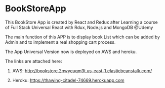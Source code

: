 # BookStoreApp
This BookStore App is created by React and Redux after Learning a course of Full Stack Universal React with Rdux, Node.js and MongoDB @Udemy

The main function of this APP is to display book List which can be added by Admin and to implement a real shopping cart process. 

The App Universal Version now is deployed on AWS and heroku. 

The links are attached here:

1. AWS: http://bookstore.2nwyeuqm3t.us-east-1.elasticbeanstalk.com/

2. Heroku:  https://thawing-citadel-74669.herokuapp.com







